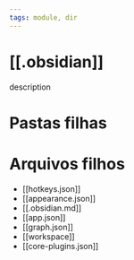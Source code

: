 ```yaml
---
tags: module, dir
---
```


# [[.obsidian]]

description

# Pastas filhas



# Arquivos filhos

- [[hotkeys.json]]
- [[appearance.json]]
- [[.obsidian.md]]
- [[app.json]]
- [[graph.json]]
- [[workspace]]
- [[core-plugins.json]]
